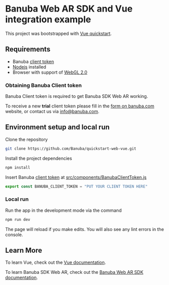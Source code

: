 # Banuba Web AR SDK and Vue integration example

This project was bootstrapped with [Vue quickstart](https://vuejs.org/guide/quick-start).

## Requirements

- Banuba [client token](#obtaining-banuba-client-token)
- [Nodejs](https://nodejs.org/en/) installed
- Browser with support of [WebGL 2.0](https://caniuse.com/#feat=webgl2)

### Obtaining Banuba Client token

Banuba Client token is required to get Banuba SDK Web AR working.

To receive a new **trial** client token please fill in the [form on banuba.com](https://www.banuba.com/face-filters-sdk) website, or contact us via [info@banuba.com](mailto:info@banuba.com).

## Environment setup and local run

Clone the repository

```bash
git clone https://github.com/Banuba/quickstart-web-vue.git
```

Install the project dependencies

```bash
npm install
```

Insert Banuba [client token](#obtaining-banuba-client-token) at [src/components/BanubaClientToken.js](./src/app/BanubaClientToken.ts#L1)

```js
export const BANUBA_CLIENT_TOKEN = "PUT YOUR CLIENT TOKEN HERE"
```

### Local run

Run the app in the development mode via the command

```bash
npm run dev
```

The page will reload if you make edits.
You will also see any lint errors in the console.

## Learn More

To learn Vue, check out the [Vue documentation](https://vuejs.org/guide/introduction.html).

To learn Banuba SDK Web AR, check out the [Banuba Web AR SDK documentation](https://docs.banuba.com/face-ar-sdk/web/web_overview).


